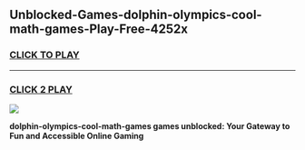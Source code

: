 
## Unblocked-Games-dolphin-olympics-cool-math-games-Play-Free-4252x
<h3>
<a href="https://premium76.site?title=dolphin-olympics-cool-math-games&ref=10A">CLICK TO PLAY</a></h3>
<hr>

<h3>
<a href="https://premium76.site?title=dolphin-olympics-cool-math-games&ref=10A">CLICK 2 PLAY</a>
  
</h3>

<a href="https://premium76.site?title=dolphin-olympics-cool-math-games&ref=10A"><img src="https://clearcache.store/games.png"></a>


**dolphin-olympics-cool-math-games games unblocked: Your Gateway to Fun and Accessible Online Gaming**
